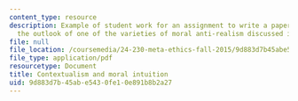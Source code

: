 ```yaml
---
content_type: resource
description: Example of student work for an assignment to write a paper assessing
  the outlook of one of the varieties of moral anti-realism discussed in class.
file: null
file_location: /coursemedia/24-230-meta-ethics-fall-2015/9d883d7b45abe5430fe10e891b8b2a27_MIT24_230F15_FinalPaper.pdf
file_type: application/pdf
resourcetype: Document
title: Contextualism and moral intuition
uid: 9d883d7b-45ab-e543-0fe1-0e891b8b2a27
---
```


